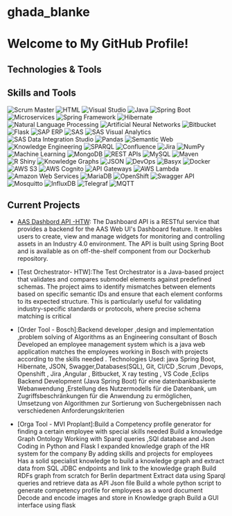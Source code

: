 # ghada_blanke
# Welcome to My GitHub Profile!

## Technologies & Tools
## Skills and Tools

![Scrum Master](https://img.shields.io/badge/-Scrum%20Master-black?style=flat-square&logo=scrumalliance)
![HTML](https://img.shields.io/badge/-HTML-orange?style=flat-square&logo=html5)
![Visual Studio](https://img.shields.io/badge/-Visual%20Studio-blue?style=flat-square&logo=visualstudio)
![Java](https://img.shields.io/badge/-Java-red?style=flat-square&logo=java)
![Spring Boot](https://img.shields.io/badge/-Spring%20Boot-green?style=flat-square&logo=spring)
![Microservices](https://img.shields.io/badge/-Microservices-blue?style=flat-square)
![Spring Framework](https://img.shields.io/badge/-Spring%20Framework-green?style=flat-square&logo=spring)
![Hibernate](https://img.shields.io/badge/-Hibernate-grey?style=flat-square)
![Natural Language Processing](https://img.shields.io/badge/-NLP-blue?style=flat-square)
![Artificial Neural Networks](https://img.shields.io/badge/-Artificial%20Neural%20Networks-yellow?style=flat-square)
![Bitbucket](https://img.shields.io/badge/-Bitbucket-blue?style=flat-square&logo=bitbucket)
![Flask](https://img.shields.io/badge/-Flask-black?style=flat-square&logo=flask)
![SAP ERP](https://img.shields.io/badge/-SAP%20ERP-blue?style=flat-square&logo=sap)
![SAS](https://img.shields.io/badge/-SAS-blue?style=flat-square&logo=sas)
![SAS Visual Analytics](https://img.shields.io/badge/-SAS%20Visual%20Analytics-blue?style=flat-square)
![SAS Data Integration Studio](https://img.shields.io/badge/-SAS%20Data%20Integration%20Studio-blue?style=flat-square)
![Pandas](https://img.shields.io/badge/-Pandas-black?style=flat-square&logo=pandas)
![Semantic Web](https://img.shields.io/badge/-Semantic%20Web-blue?style=flat-square)
![Knowledge Engineering](https://img.shields.io/badge/-Knowledge%20Engineering-blue?style=flat-square)
![SPARQL](https://img.shields.io/badge/-SPARQL-green?style=flat-square)
![Confluence](https://img.shields.io/badge/-Confluence-blue?style=flat-square&logo=confluence)
![Jira](https://img.shields.io/badge/-Jira-blue?style=flat-square&logo=jira)
![NumPy](https://img.shields.io/badge/-NumPy-blue?style=flat-square&logo=numpy)
![Machine Learning](https://img.shields.io/badge/-Machine%20Learning-black?style=flat-square)
![MongoDB](https://img.shields.io/badge/-MongoDB-green?style=flat-square&logo=mongodb)
![REST APIs](https://img.shields.io/badge/-REST%20APIs-orange?style=flat-square)
![MySQL](https://img.shields.io/badge/-MySQL-blue?style=flat-square&logo=mysql)
![Maven](https://img.shields.io/badge/-Maven-blue?style=flat-square&logo=apachemaven)
![R Shiny](https://img.shields.io/badge/-R%20Shiny-blue?style=flat-square)
![Knowledge Graphs](https://img.shields.io/badge/-Knowledge%20Graphs-blue?style=flat-square)
![JSON](https://img.shields.io/badge/-JSON-lightgrey?style=flat-square&logo=json)
![DevOps](https://img.shields.io/badge/-DevOps-blue?style=flat-square)
![Basyx](https://img.shields.io/badge/-Basyx-blue?style=flat-square)
![Docker](https://img.shields.io/badge/-Docker-blue?style=flat-square&logo=docker)
![AWS S3](https://img.shields.io/badge/-AWS%20S3-orange?style=flat-square&logo=amazonaws)
![AWS Cognito](https://img.shields.io/badge/-AWS%20Cognito-orange?style=flat-square&logo=amazonaws)
![API Gateways](https://img.shields.io/badge/-API%20Gateways-lightgrey?style=flat-square)
![AWS Lambda](https://img.shields.io/badge/-AWS%20Lambda-orange?style=flat-square&logo=amazonaws)
![Amazon Web Services](https://img.shields.io/badge/-Amazon%20Web%20Services-orange?style=flat-square&logo=amazonaws)
![MariaDB](https://img.shields.io/badge/-MariaDB-blue?style=flat-square&logo=mariadb)
![OpenShift](https://img.shields.io/badge/-OpenShift-red?style=flat-square&logo=redhatopenshift)
![Swagger API](https://img.shields.io/badge/-Swagger%20API-green?style=flat-square)
![Mosquitto](https://img.shields.io/badge/-Mosquitto-blue?style=flat-square)
![InfluxDB](https://img.shields.io/badge/-InfluxDB-blue?style=flat-square)
![Telegraf](https://img.shields.io/badge/-Telegraf-blue?style=flat-square)
![MQTT](https://img.shields.io/badge/-MQTT-blue?style=flat-square)


## Current Projects
- [AAS Dashbord API -HTW](https://github.com/eclipse-basyx/basyx-applications/tree/main/dashboard-api): The Dashboard API is a RESTful service that provides a backend for the AAS Web UI's Dashboard feature. It enables users to create, view and manage widgets for monitoring and controlling assets in an Industry 4.0 environment. The API is built using Spring Boot and is available as on off-the-shelf component from our Dockerhub repository.
- [Test Orchestrator- HTW]:The Test Orchestrator is a Java-based project that validates and compares submodel elements against predefined schemas. The project aims to identify mismatches between elements based on specific semantic IDs and ensure that each element conforms to its expected structure. This is particularly useful for validating industry-specific standards or protocols, where precise schema matching is critical
- [Order Tool - Bosch]:Backend developer ,design and implementation ,problem solving of Algorithms as an Engineering consultant of Bosch
Developed an employee management system which is a java web application matches the employees
working in Bosch with projects according to the skills needed .
Technologies Used: java Spring Boot, Hibernate, JSON, Swagger,Databases(SQL), Git, CI/CD ,Scrum ,Devops, Openshift , Jira ,Angular , Bitbucket, X ray testing , VS Code ,Eclips Backend Development (Java Spring Boot) für eine datenbankbasierte Webanwendung
,Erstellung des Nutzermodells für die Datenbank, um Zugriffsbeschränkungen für die Anwendung zu ermöglichen,
Umsetzung von Algorithmen zur Sortierung von Suchergebnissen nach verschiedenen Anforderungskriterien

- [Orga Tool - MVI Proplant]:Build a Competency profile generator for finding a certain employee with special skills needed 
Build a knowledge Graph Ontology
Working with Sparql queries ,SQl database and Json
Coding in Python and Flask 
I expanded knowledge graph of the HR system for the company By adding skills and projects for employees 
Has a solid specialist knowledge to build a knowledge graph and extract data from SQL JDBC endpoints and link to the knowledge graph 
Build RDFs graph from scratch for Berlin department 
Extract data using Sparql queries and retrieve data as API Json file 
Build a whole python script to generate competency profile for employees as a word document 
Decode and encode images and store in Knowledge graph 
Build a GUI interface using flask
